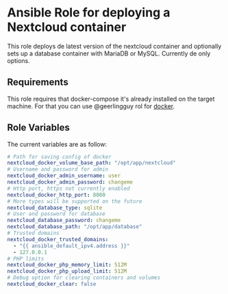 # Ansible Role for deploying a Nextcloud container
This role deploys de latest version of the nextcloud container and optionally sets up a database container with MariaDB or MySQL. Currently de only options.
## Requirements
This role requires that docker-compose it's already installed on the target machine. For that you can use @geerlingguy rol for [docker](https://github.com/geerlingguy/ansible-role-docker).
## Role Variables
The current variables are as follow:
```yml
# Path for saving config of docker
nextcloud_docker_volume_base_path: "/opt/app/nextcloud"
# Username and password for admin
nextcloud_docker_admin_username: user
nextcloud_docker_admin_password: changeme
# Http port, https not currently enabled
nextcloud_docker_http_port: 8080
# More types will be supported on the future
nextcloud_database_type: sqlite 
# User and password for database
nextcloud_database_password: changeme
nextcloud_database_path: "/opt/app/database"
# Trusted domains
nextcloud_docker_trusted_domains:
  - "{{ ansible_default_ipv4.address }}"
  - 127.0.0.1
# PHP limits
nextcloud_docker_php_memory_limit: 512M
nextcloud_docker_php_upload_limit: 512M
# Debug option for clearing containers and volumes
nextcloud_docker_clear: false
```